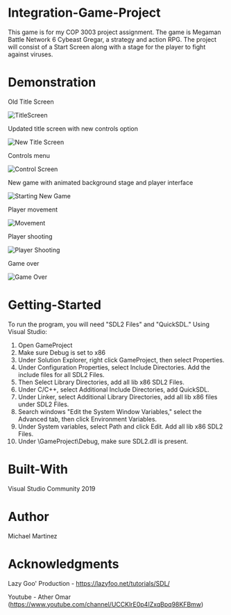# Integration-Game-Project
This game is for my COP 3003 project assignment. The game is Megaman Battle Network 6 Cybeast Gregar, a strategy and action RPG. The project will consist of a Start Screen along with a stage for the player to fight against viruses.

# Demonstration
Old Title Screen

![TitleScreen](https://user-images.githubusercontent.com/62119636/139610430-633a53f0-bcbf-47a3-945a-833cc9d71795.gif)

Updated title screen with new controls option

![New Title Screen](https://user-images.githubusercontent.com/62119636/143296158-0a3e41b1-23a2-41cd-a152-ada4434128a9.gif)

Controls menu

![Control Screen](https://user-images.githubusercontent.com/62119636/143295997-5f0b8e53-9297-4605-8936-560d95d5f282.PNG)

New game with animated background stage and player interface

![Starting New Game](https://user-images.githubusercontent.com/62119636/143296202-2ab26af1-6b10-4375-876c-e98c182f5970.gif)

Player movement

![Movement](https://user-images.githubusercontent.com/62119636/143295781-d840e8fa-aeab-4887-aa16-34be13b58ec1.gif)


Player shooting

![Player Shooting](https://user-images.githubusercontent.com/62119636/143295798-a201d9ee-bc02-45d2-bc0a-ede39a02bfed.gif)

Game over

![Game Over](https://user-images.githubusercontent.com/62119636/143296233-5c4e8abb-795f-4572-b3f3-f7e94c3bc6f0.gif)


# Getting-Started
To run the program, you will need "SDL2 Files" and "QuickSDL."
Using Visual Studio:

1. Open GameProject
2. Make sure Debug is set to x86
3. Under Solution Explorer, right click GameProject, then select Properties.
4. Under Configuration Properties, select Include Directories. Add the include files for all SDL2 Files.
5. Then Select Library Directories, add all lib x86 SDL2 Files.
6. Under C/C++, select Additional Include Directories, add QuickSDL.
7. Under Linker, select Additional Library Directories, add all lib x86 files under SDL2 Files.
8. Search windows "Edit the System Window Variables," select the Advanced tab, then click Environment Variables.
9. Under System variables, select Path and click Edit. Add all lib x86 SDL2 Files.
10. Under \GameProject\Debug, make sure SDL2.dll is present.

# Built-With
Visual Studio Community 2019

# Author
Michael Martinez

# Acknowledgments
Lazy Goo' Production - https://lazyfoo.net/tutorials/SDL/

Youtube - Ather Omar (https://www.youtube.com/channel/UCCKlrE0p4IZxqBpq98KFBmw)



